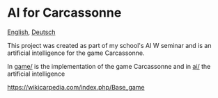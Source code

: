 # AI for Carcassonne

[English](README.md), [Deutsch](README.de.md)

This project was created as part of my school's AI W seminar and is an artificial intelligence for the game Carcassonne.

In [game/](game/README.md) is the implementation of the game Carcassonne
and in [ai/](ai/README.md) the artificial intelligence

https://wikicarpedia.com/index.php/Base_game
